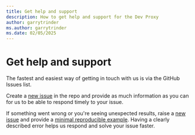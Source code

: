 ```yaml
---
title: Get help and support
description: How to get help and support for the Dev Proxy
author: garrytrinder
ms.author: garrytrinder
ms.date: 02/05/2025
---
```


# Get help and support

The fastest and easiest way of getting in touch with us is via the GitHub Issues list.

Create a [new issue](https://github.com/dotnet/dev-proxy/issues/new) in the repo and provide as much information as you can for us to be able to respond timely to your issue.

If something went wrong or you're seeing unexpected results, raise a [new issue](https://github.com/dotnet/dev-proxy/issues/new) and provide a [minimal reproducible example](https://en.wikipedia.org/wiki/Minimal_reproducible_example). Having a clearly described error helps us respond and solve your issue faster.
